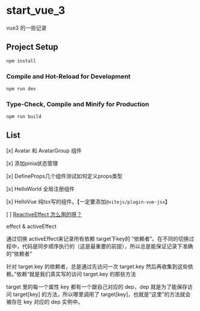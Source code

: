 # start_vue_3

vue3 的一些记录 

## Project Setup

```sh
npm install
```

### Compile and Hot-Reload for Development

```sh
npm run dev
```

### Type-Check, Compile and Minify for Production

```sh
npm run build
```

## List

[x] Avatar 和 AvatarGroup 组件

[x] 添加pinia状态管理

[x] DefineProps几个组件测试如何定义props类型

[x] HelloWorld 全局注册组件

[x] HelloVue 纯tsx写的组件。【一定要添加`@vitejs/plugin-vue-jsx`】

[ ] [ReactiveEffect 怎么用的呀？](#effect)





<a id="effect">effect & activeEffect</a>

通过切换 activeEffect来记录所有依赖 target下key的 “依赖者”。在不同的切换过程中，代码是同步顺序执行的（这是最重要的前提），所以总是能保证记录下准确的“依赖者”

针对 target.key 的依赖者，总是通过先访问一次 target.key 然后再收集到这些依赖。”依赖“就是我们真实写的访问 target.key 的那些方法

target 里的每一个属性 key 都有一个跟自己对应的 dep，dep 就是为了能保存访问 target[key] 的方法，所以哪里调用了 target[key]，也就是“这里”的方法就会被存在 key 对应的 dep 实例中。

